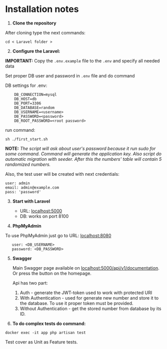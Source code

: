 # Installation notes

1. **Clone the repository**

  After cloning type the next commands:

```cd < Laravel folder >```

2. **Configure the Laravel:**

**IMPORTANT:** Copy the `.env.example` file to the `.env` and specify all needed data

Set proper DB user and password in `.env` file and do command

   DB settings for .env:

        DB_CONNECTION=mysql
        DB_HOST=db
        DB_PORT=3306
        DB_DATABASE=random
        DB_USERNAME=<username>
        DB_PASSWORD=<password>
        DB_ROOT_PASSWORD=<root password>


run command:

```sh ./first_start.sh```

  **NOTE:** *The script will ask about user's password because it run sudo for some command.
  Command will generate the application key. Also script do automatic migration with seeder.
  After this the numbers' table will contain 5 randomized numbers.*

  Also, the test user will be created with next credentials:

    user: admin
    email: admin@example.com
    pass: 'password'


3. **Start with Laravel**
    - URL: [localhost:5000](http://localhost:5000)
    - DB: works on  port 8100

4. **PhpMyAdmin**

To use PhpMyAdmin just go to URL: [localhost:8080](http://localhost:8080)

       user: <DB_USERNAME>
       password: <DB_PASSWORD>

5. **Swagger**


   Main Swagger page available on [localhost:5000/api/v1/documentation](http://localhost:5000/api/v1/documentation).
   Or press the button on the homepage.


   Api has two part:

    1. Auth - generate the JWT-token used to work with protected URI
    2. With Authentication - used for generate new number and store it to the database. To use it proper token must be provided.
    3. Without Authentication - get the stored number from database by its ID.


6. **To do complex tests do command:**

```docker exec -it app php artisan test```

Test cover as Unit as Feature tests.

